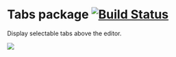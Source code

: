 # Tabs package [![Build Status](https://travis-ci.org/atom/tabs.svg?branch=master)](https://travis-ci.org/atom/tabs)

Display selectable tabs above the editor.

![](https://f.cloud.github.com/assets/671378/2241879/5c74dc78-9ce9-11e3-865f-172b5a461f0c.png)
